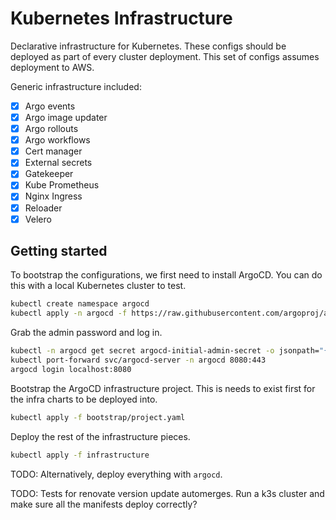 # Kubernetes Infrastructure

Declarative infrastructure for Kubernetes. These configs should be deployed as
part of every cluster deployment. This set of configs assumes deployment to AWS.

Generic infrastructure included:

- [x] Argo events
- [x] Argo image updater
- [x] Argo rollouts
- [x] Argo workflows
- [x] Cert manager
- [x] External secrets
- [x] Gatekeeper
- [x] Kube Prometheus
- [x] Nginx Ingress
- [x] Reloader
- [x] Velero

## Getting started

To bootstrap the configurations, we first need to install ArgoCD. You can do
this with a local Kubernetes cluster to test.

```bash
kubectl create namespace argocd
kubectl apply -n argocd -f https://raw.githubusercontent.com/argoproj/argo-cd/stable/manifests/install.yaml
```

Grab the admin password and log in.

```bash
kubectl -n argocd get secret argocd-initial-admin-secret -o jsonpath="{.data.password}" | base64 -d; echo
kubectl port-forward svc/argocd-server -n argocd 8080:443
argocd login localhost:8080
```

Bootstrap the ArgoCD infrastructure project. This is needs to exist first for
the infra charts to be deployed into.

```bash
kubectl apply -f bootstrap/project.yaml
```

Deploy the rest of the infrastructure pieces.

```bash
kubectl apply -f infrastructure
```

TODO: Alternatively, deploy everything with `argocd`.

TODO: Tests for renovate version update automerges. Run a k3s cluster and make sure all the manifests deploy correctly?
